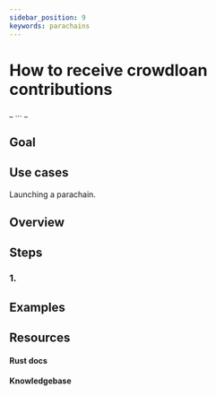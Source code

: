 ```yaml
---
sidebar_position: 9
keywords: parachains
---
```


# How to receive crowdloan contributions
_ ... _

## Goal


## Use cases
Launching a parachain.

## Overview

## Steps


### 1.


## Examples

## Resources
#### Rust docs
#### Knowledgebase 
